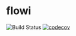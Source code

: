 # flowi

![Build Status](https://github.com/psilva-leo/flowi/actions/workflows/github-actions.yml/badge.svg) [![codecov](https://codecov.io/gh/psilva-leo/flowi/branch/master/graph/badge.svg?token=BTJ776QRUJ)](https://codecov.io/gh/psilva-leo/flowi)